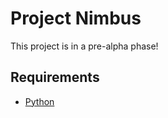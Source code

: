 # Project Nimbus

This project is in a pre-alpha phase!


## Requirements

* [Python](http://python.org)

